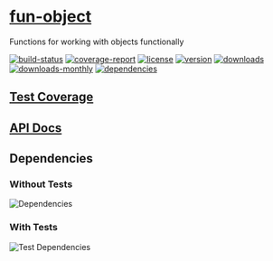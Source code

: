 # [fun-object](https://bagrounds.gitlab.io/fun-object)

Functions for working with objects functionally

[![build-status](https://gitlab.com/bagrounds/fun-object/badges/master/build.svg)](https://gitlab.com/bagrounds/fun-object/commits/master)
[![coverage-report](https://gitlab.com/bagrounds/fun-object/badges/master/coverage.svg)](https://gitlab.com/bagrounds/fun-object/commits/master)
[![license](https://img.shields.io/npm/l/fun-object.svg)](https://www.npmjs.com/package/fun-object)
[![version](https://img.shields.io/npm/v/fun-object.svg)](https://www.npmjs.com/package/fun-object)
[![downloads](https://img.shields.io/npm/dt/fun-object.svg)](https://www.npmjs.com/package/fun-object)
[![downloads-monthly](https://img.shields.io/npm/dm/fun-object.svg)](https://www.npmjs.com/package/fun-object)
[![dependencies](https://david-dm.org/bagrounds/fun-object/status.svg)](https://david-dm.org/bagrounds/fun-object)

## [Test Coverage](https://bagrounds.gitlab.io/fun-object/coverage/lcov-report/index.html)

## [API Docs](https://bagrounds.gitlab.io/fun-scalar/index.html)

## Dependencies

### Without Tests

![Dependencies](https://bagrounds.gitlab.io/fun-object/img/dependencies.svg)

### With Tests

![Test Dependencies](https://bagrounds.gitlab.io/fun-object/img/dependencies-test.svg)

